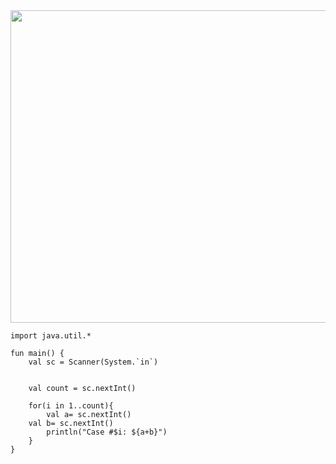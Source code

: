 <img src="https://user-images.githubusercontent.com/84216838/201850002-a73e49a4-13f3-4801-992f-a7882a7f42b1.png" width =700 height= 500>

```
import java.util.*

fun main() {
    val sc = Scanner(System.`in`)
    
   
    val count = sc.nextInt()
     
    for(i in 1..count){
        val a= sc.nextInt()
    val b= sc.nextInt()
        println("Case #$i: ${a+b}")
    }
}
```